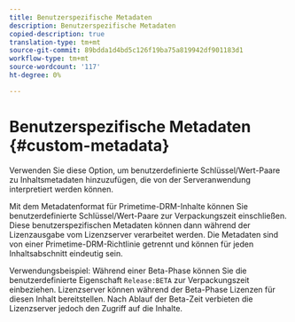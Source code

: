 ```yaml
---
title: Benutzerspezifische Metadaten
description: Benutzerspezifische Metadaten
copied-description: true
translation-type: tm+mt
source-git-commit: 89bdda1d4bd5c126f19ba75a819942df901183d1
workflow-type: tm+mt
source-wordcount: '117'
ht-degree: 0%

---
```



# Benutzerspezifische Metadaten {#custom-metadata}

Verwenden Sie diese Option, um benutzerdefinierte Schlüssel/Wert-Paare zu Inhaltsmetadaten hinzuzufügen, die von der Serveranwendung interpretiert werden können.

Mit dem Metadatenformat für Primetime-DRM-Inhalte können Sie benutzerdefinierte Schlüssel/Wert-Paare zur Verpackungszeit einschließen. Diese benutzerspezifischen Metadaten können dann während der Lizenzausgabe vom Lizenzserver verarbeitet werden. Die Metadaten sind von einer Primetime-DRM-Richtlinie getrennt und können für jeden Inhaltsabschnitt eindeutig sein.

Verwendungsbeispiel: Während einer Beta-Phase können Sie die benutzerdefinierte Eigenschaft `Release:BETA` zur Verpackungszeit einbeziehen. Lizenzserver können während der Beta-Phase Lizenzen für diesen Inhalt bereitstellen. Nach Ablauf der Beta-Zeit verbieten die Lizenzserver jedoch den Zugriff auf die Inhalte.
